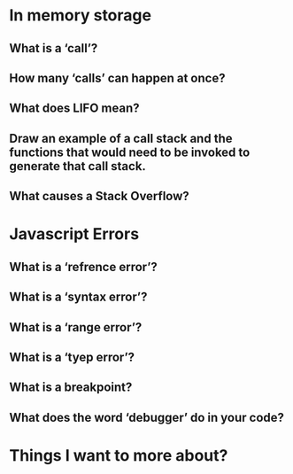# In memory storage
## What is a ‘call’?

## How many ‘calls’ can happen at once?

## What does LIFO mean?

## Draw an example of a call stack and the functions that would need to be invoked to generate that call stack.

## What causes a Stack Overflow?

# Javascript Errors
## What is a ‘refrence error’?

## What is a ‘syntax error’?

## What is a ‘range error’?

## What is a ‘tyep error’?

## What is a breakpoint?

## What does the word ‘debugger’ do in your code?

# Things I want to more about?
